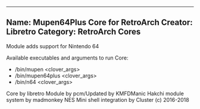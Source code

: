 -----------------------
Name: Mupen64Plus Core for RetroArch
Creator: Libretro
Category: RetroArch Cores
-----------------------

Module adds support for Nintendo 64

Available executables and arguments to run Core:
- /bin/mupen <rom> <clover_args>
- /bin/mupen64plus <rom> <clover_args>
- /bin/n64 <rom> <clover_args>

Core by libretro
Module by pcm/Updated by KMFDManic
Hakchi module system by madmonkey
NES Mini shell integration by Cluster
(c) 2016-2018
